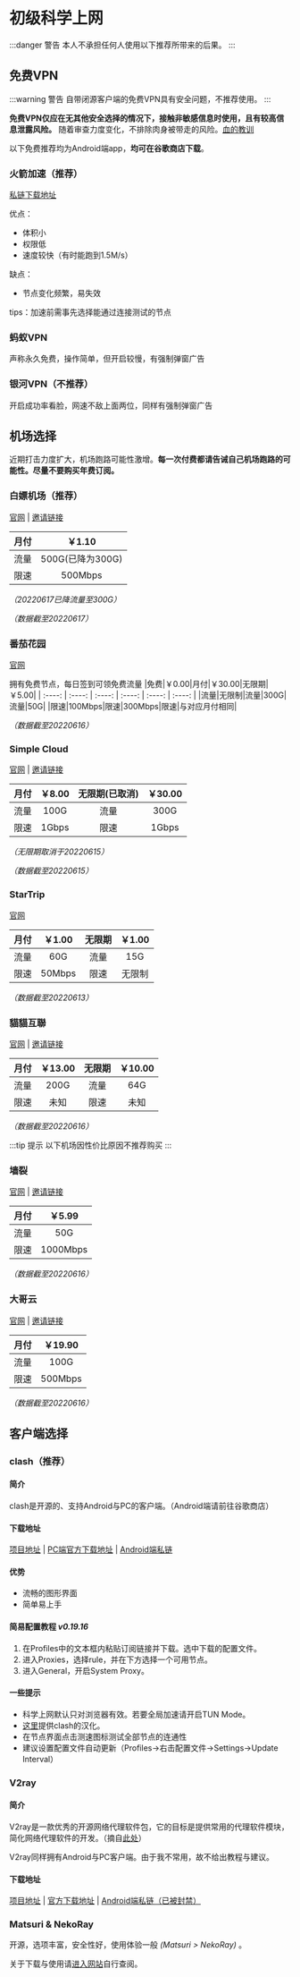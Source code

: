 # 初级科学上网
:::danger 警告
本人不承担任何人使用以下推荐所带来的后果。
:::

## 免费VPN
:::warning 警告
自带闭源客户端的免费VPN具有安全问题，不推荐使用。
:::

**免费VPN仅应在无其他安全选择的情况下，接触非敏感信息时使用，且有较高信息泄露风险。** 随着审查力度变化，不排除肉身被带走的风险。[血的教训](https://focus.scol.com.cn/shwx/202007/57862317.html)

以下免费推荐均为Android端app，**均可在谷歌商店下载**。
### 火箭加速（推荐）
[私链下载地址](https://wwp.lanzout.com/ibdoB02z8o8d)

优点：
* 体积小
* 权限低
* 速度较快（有时能跑到1.5M/s）

缺点：
* 节点变化频繁，易失效

tips：加速前需事先选择能通过连接测试的节点
### 蚂蚁VPN
声称永久免费，操作简单，但开启较慢，有强制弹窗广告
### 银河VPN（不推荐）
开启成功率看脸，网速不敌上面两位，同样有强制弹窗广告
## 机场选择

近期打击力度扩大，机场跑路可能性激增。**每一次付费都请告诫自己机场跑路的可能性。尽量不要购买年费订阅。**

### 白嫖机场（推荐）
[官网](https://xn--mesv7f5toqlp.club/#/) | [邀请链接](https://xn--mesv7f5toqlp.club/#/register?code=YnrLNenI)

|月付|￥1.10|
| :----: | :----: |
|流量|500G(已降为300G)|
|限速|500Mbps|

*（20220617已降流量至300G）*

*（数据截至20220617）*
### 番茄花园
[官网](https://fqhy.xyz/)

拥有免费节点，每日签到可领免费流量
|免费|￥0.00|月付|￥30.00|无限期|￥5.00|
| :----: | :----: | :----: | :----: | :----: | :----: |
|流量|无限制|流量|300G|流量|50G|
|限速|100Mbps|限速|300Mbps|限速|与对应月付相同|

*（数据截至20220616）*
### Simple Cloud
[官网](https://spcloud.cc/) | [邀请链接](https://spcloud.cc/#/register?code=97EXi3tX)

|月付|￥8.00|无限期(已取消)|￥30.00|
| :----: | :----: | :----: | :----: |
|流量|100G|流量|300G|
|限速|1Gbps|限速|1Gbps|

*（无限期取消于20220615）*

*（数据截至20220615）*
### StarTrip
[官网](https://www.startrip.top)

|月付|￥1.00|无限期|￥1.00|
| :----: | :----: | :----: | :----: |
|流量|60G|流量|15G|
|限速|50Mbps|限速|无限制|

*（数据截至20220613）*

### 貓貓互聯
[官网](https://neko.services/) | [邀请链接](https://neko.services/#/register?code=xjZ5356D)

|月付|￥13.00|无限期|￥10.00|
| :----: | :----: | :----: | :----: |
|流量|200G|流量|64G|
|限速|未知|限速|未知|

*（数据截至20220616）*

:::tip 提示
以下机场因性价比原因不推荐购买
:::

### 墙裂
[官网](https://my.qianglie.com/) | [邀请链接](https://my.qianglie.com/#/register?code=ItpWJ6fF)

|月付|￥5.99|
| :----: | :----: |
|流量|50G|
|限速|1000Mbps|

*（数据截至20220616）*
### 大哥云
[官网](https://www.dageyun.net/) | [邀请链接](https://www.dageyun.net/#/register?code=dpY4UdX3)

|月付|￥19.90|
| :----: | :----: |
|流量|100G|
|限速|500Mbps|

*（数据截至20220616）*
## 客户端选择

### clash（推荐）
#### 简介
clash是开源的、支持Android与PC的客户端。（Android端请前往谷歌商店）
#### 下载地址
[项目地址](https://github.com/Dreamacro/clash) | [PC端官方下载地址](https://github.com/Dreamacro/clash/releases) | [Android端私链](https://wwp.lanzout.com/iL6sD03mi0gf)

#### 优势
* 流畅的图形界面
* 简单易上手

#### 简易配置教程 *v0.19.16*
1. 在Profiles中的文本框内粘贴订阅链接并下载。选中下载的配置文件。
2. 进入Proxies，选择rule，并在下方选择一个可用节点。
3. 进入General，开启System Proxy。

#### 一些提示

* 科学上网默认只对浏览器有效。若要全局加速请开启TUN Mode。
* [这里](https://github.com/BoyceLig/Clash_Chinese_Patch)提供clash的汉化。
* 在节点界面点击测速图标测试全部节点的连通性
* 建议设置配置文件自动更新（Profiles->右击配置文件->Settings->Update Interval）

### V2ray
#### 简介
V2ray是一款优秀的开源网络代理软件包，它的目标是提供常用的代理软件模块，简化网络代理软件的开发。（摘自[此处](https://www.xuebuyuan.com/3296293.html)）

V2ray同样拥有Android与PC客户端。由于我不常用，故不给出教程与建议。

#### 下载地址

[项目地址](https://github.com/v2fly/v2ray-core) | [官方下载地址](https://github.com/v2fly/v2ray-core/releases) | [Android端私链（已被封禁）](https://wwp.lanzout.com/iCPkW049jz0d)

### Matsuri & NekoRay
开源，选项丰富，安全性好，使用体验一般 *(Matsuri > NekoRay)* 。

关于下载与使用请[进入网站](https://matsuricom.github.io/)自行查阅。